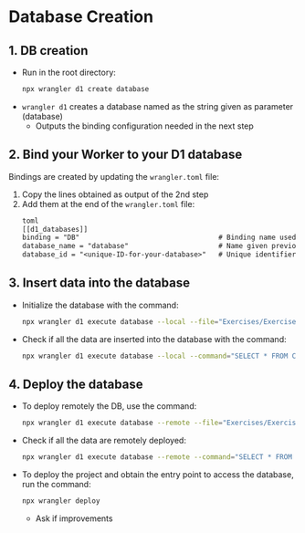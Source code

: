 # Database Creation

## 1. DB creation
- Run in the root directory:
    ```sh
    npx wrangler d1 create database
    ```
- `wrangler d1` creates a database named as the string given as parameter (database)
    - Outputs the binding configuration needed in the next step

## 2. Bind your Worker to your D1 database
Bindings are created by updating the `wrangler.toml` file:
1. Copy the lines obtained as output of the 2nd step
2. Add them at the end of the `wrangler.toml` file:
	```txt
	toml
	[[d1_databases]]
	binding = "DB"                                  # Binding name used to reference this database in the Worker
	database_name = "database"                      # Name given previously to the database
	database_id = "<unique-ID-for-your-database>"   # Unique identifier of the database
	```

## 3. Insert data into the database
- Initialize the database with the command:
    ```sh
    npx wrangler d1 execute database --local --file="Exercises/Exercise2-3/schema.sql" --config="Exercises/Exercise2-3/wrangler.toml"
    ```
- Check if all the data are inserted into the database with the command:
    ```sh
    npx wrangler d1 execute database --local --command="SELECT * FROM Customers" --config="Exercises/Exercise2-3/wrangler.toml"
    ```

## 4. Deploy the database
- To deploy remotely the DB, use the command:
    ```sh
    npx wrangler d1 execute database --remote --file="Exercises/Exercise2-3/schema.sql" --config="Exercises/Exercise2-3/wrangler.toml"
    ```
- Check if all the data are remotely deployed:
    ```sh
    npx wrangler d1 execute database --remote --command="SELECT * FROM Customers" --config="Exercises/Exercise2-3/wrangler.toml"
    ```
- To deploy the project and obtain the entry point to access the database, run the command:
    ```sh
    npx wrangler deploy
    ```
    - Ask if improvements
